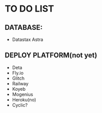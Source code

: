 # TO DO LIST

## DATABASE:
- Datastax Astra
## DEPLOY PLATFORM(not yet)

- Deta
- Fly.io
- Glitch
- Railway
- Koyeb 
- Mogenius
- Heroku(no)
- Cyclic?

